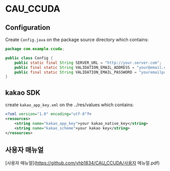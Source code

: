 # CAU_CCUDA

## Configuration

Create `Config.java` on the package source directory which contains:

```java
package com.example.ccuda;

public class Config {
    public static final String SERVER_URL = "http://your.server.com";
    public final static String VALIDATION_EMAIL_ADDRESS = "your@email.com";
    public final static String VALIDATION_EMAIL_PASSWORD = "youremailpassword" ;
}
```

## kakao SDK

create `kakao_app_key.xml` on the ../res/values which contains:

```xml
<?xml version="1.0" encoding="utf-8"?>
<resources>
    <string name="kakao_app_key">your kakao_native_key</string>
    <string name="kakao_scheme">your kakao key</string>
</resources>
```


## 사용자 매뉴얼
[사용자 매뉴얼](https://github.com/yhb1834/CAU_CCUDA/사용자 메뉴얼.pdf)
